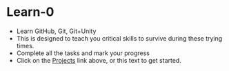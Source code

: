 





# Learn-0

 - Learn GitHub, Git, Git+Unity
 - This is designed to teach you critical skills to survive during these trying times.
 - Complete all the tasks and mark your progress
 - Click on the [Projects](https://github.com/EGS-Team-7/Learn-0/projects/1) link above, or this text to get started. 






